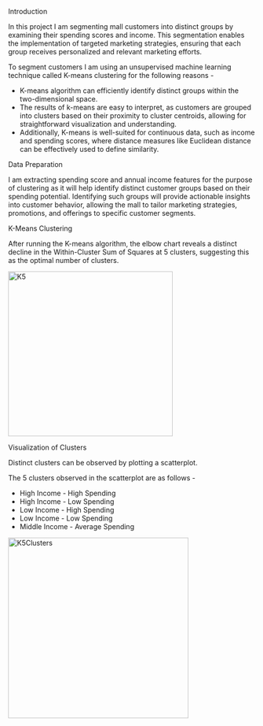 Introduction

In this project I am segmenting mall customers into distinct groups by examining their spending scores and income. 
This segmentation enables the implementation of targeted marketing strategies, ensuring that each group receives personalized and relevant marketing efforts.

To segment customers I am using an unsupervised machine learning technique called K-means clustering for the following reasons -
- K-means algorithm can efficiently identify distinct groups within the two-dimensional space. 
- The results of k-means are easy to interpret, as customers are grouped into clusters based on their proximity to cluster centroids, allowing for straightforward visualization and understanding.
- Additionally, K-means is well-suited for continuous data, such as income and spending scores, where distance measures like Euclidean distance can be effectively used to define similarity.

Data Preparation 

I am extracting spending score and annual income features for the purpose of clustering as it will help identify distinct customer groups based on their spending potential. 
Identifying such groups will provide actionable insights into customer behavior, allowing the mall to tailor marketing strategies, promotions, and offerings to specific customer segments.

K-Means Clustering 

After running the K-means algorithm, the elbow chart reveals a distinct decline in the Within-Cluster Sum of Squares at 5 clusters, 
suggesting this as the optimal number of clusters.

<img width="335" alt="K5" src="https://github.com/user-attachments/assets/414f3c7f-c68c-43c2-b5ff-314bf75db7d0">

Visualization of Clusters

Distinct clusters can be observed by plotting a scatterplot. 

The 5 clusters observed in the scatterplot are as follows -

- High Income - High Spending
- High Income - Low Spending
- Low Income - High Spending
- Low Income - Low Spending
- Middle Income - Average Spending

<img width="367" alt="K5Clusters" src="https://github.com/user-attachments/assets/3b917fb3-7f07-42b8-8faa-defe2e60d6cb">











